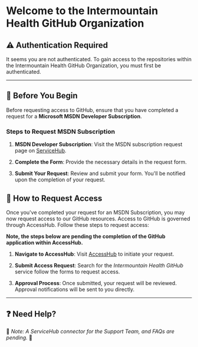 # Welcome to the Intermountain Health GitHub Organization

## :warning: Authentication Required

It seems you are not authenticated. To gain access to the repositories within the Intermountain Health GitHub Organization, you must first be authenticated.

---

## :bookmark_tabs: Before You Begin

Before requesting access to GitHub, ensure that you have completed a request for a **Microsoft MSDN Developer Subscription**.

### Steps to Request MSDN Subscription

1. **MSDN Developer Subscription**:
   Visit the MSDN subscription request page on [ServiceHub](https://intermountainhealth.service-now.com/servicehub?id=sc_cat_item&table=sc_cat_item&sys_id=558ba1691bcb2d10ffbda641b24bcbf7).

2. **Complete the Form**:
   Provide the necessary details in the request form.

3. **Submit Your Request**:
   Review and submit your form. You'll be notified upon the completion of your request.

## :key: How to Request Access

Once you've completed your request for an MSDN Subscription, you may now request access to our GitHub resources. Access to GitHub is governed through AccessHub. Follow these steps to request access:

**Note, the steps below are pending the completion of the GitHub application within AccessHub.**


1. **Navigate to AccessHub**:
   Visit [AccessHub](https://intermountain.saviyntcloud.com/ECMv6/request/requestHome) to initiate your request.

2. **Submit Access Request**:
   Search for the *Intermountain Health GitHub* service follow the forms to request access.

3. **Approval Process**:
   Once submitted, your request will be reviewed. Approval notifications will be sent to you directly.

---

## :question: Need Help?

🚧 *Note: A ServiceHub connector for the Support Team, and FAQs are pending.* 🚧

